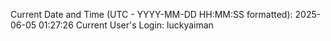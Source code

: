 Current Date and Time (UTC - YYYY-MM-DD HH:MM:SS formatted): 2025-06-05 01:27:26
Current User's Login: luckyaiman

